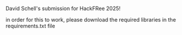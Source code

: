 David Schell's submission for HackFRee 2025!

in order for this to work, please download the required libraries in the requirements.txt file
